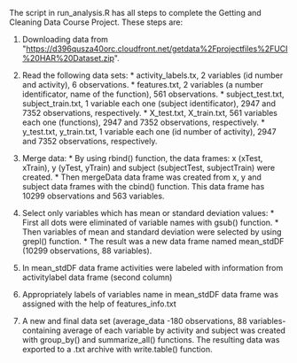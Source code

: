 The script in run_analysis.R has all steps to complete the Getting and Cleaning Data Course Project.
These steps are:

  1. Downloading data from "https://d396qusza40orc.cloudfront.net/getdata%2Fprojectfiles%2FUCI%20HAR%20Dataset.zip".
  2. Read the following data sets:
    * activity_labels.tx, 2 variables (id number and activity), 6 observations.
    * features.txt, 2 variables (a number identificator, name of the function), 561 observations.
    * subject_test.txt, subject_train.txt, 1 variable each one (subject identificator), 2947 and 7352 observations, respectively. 
    * X_test.txt, X_train.txt, 561 variables each one (functions), 2947 and 7352 observations, respectively.
    * y_test.txt, y_train.txt, 1 variable each one (id number of activity), 2947 and 7352 observations, respectively.
  
  3. Merge data:
    * By using rbind() function, the data frames: x (xTest, xTrain), y (yTest, yTrain) and subject (subjectTest, subjectTrain) were created.
    * Then mergeData data frame was created from x, y and subject data frames with the cbind() function. This data frame has 10299 observations and 563 variables.
  
  4. Select only variables which has mean or standard deviation values: 
    * First all dots were eliminated of variable names with gsub() function.
    * Then variables of mean and standard deviation were selected by using grepl() function.
    * The result was a new data frame named mean_stdDF (10299 observations, 88 variables).
    
  5. In mean_stdDF data frame activities were labeled with information from activitylabel data frame (second column)
  
  6. Appropriately labels of variables name in mean_stdDF data frame was assigned with the help of features_info.txt
  
  7. A new and final data set (average_data -180 observations, 88 variables- containing average of each variable by activity and subject was created with group_by() and summarize_all() functions.
     The resulting data was exported to a .txt archive with write.table() function.
    
